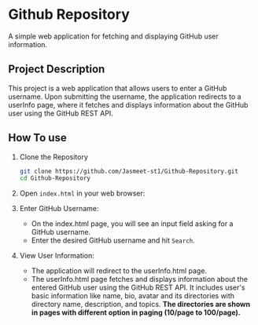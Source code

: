 
# Github Repository

A simple web application for fetching and displaying GitHub user information.

## Project Description

This project is a web application that allows users to enter a GitHub username. Upon submitting the username, the application redirects to a userInfo page, where it fetches and displays information about the GitHub user using the GitHub REST API.

## How To use

1. Clone the Repository
   ```bash
   git clone https://github.com/Jasmeet-st1/Github-Repository.git
   cd Github-Repository
   ```

2. Open `index.html` in your web browser:

3. Enter GitHub Username:
    - On the index.html page, you will see an input field asking for a GitHub username.
    - Enter the desired GitHub username and hit `Search`.

4. View User Information:
    - The application will redirect to the userInfo.html page.
    - The userInfo.html page fetches and displays information about the entered GitHub user using the GitHub REST API. It includes user's basic information like name, bio, avatar and its directories with directory name, description, and topics. 
        **The directories are shown in pages with different option in paging (10/page to 100/page).**

